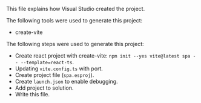 This file explains how Visual Studio created the project.

The following tools were used to generate this project:
- create-vite

The following steps were used to generate this project:
- Create react project with create-vite: `npm init --yes vite@latest spa -- --template=react-ts`.
- Updating `vite.config.ts` with port.
- Create project file (`spa.esproj`).
- Create `launch.json` to enable debugging.
- Add project to solution.
- Write this file.
